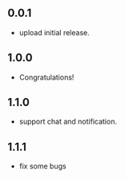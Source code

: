 ## 0.0.1

* upload initial release.

## 1.0.0

* Congratulations!

## 1.1.0

* support chat and notification.

## 1.1.1

* fix some bugs